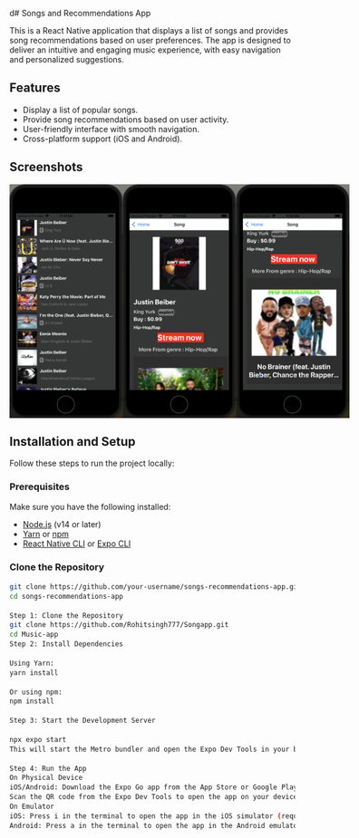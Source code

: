 d# Songs and Recommendations App

This is a React Native application that displays a list of songs and provides song recommendations based on user preferences. The app is designed to deliver an intuitive and engaging music experience, with easy navigation and personalized suggestions.

## Features

- Display a list of popular songs.
- Provide song recommendations based on user activity.
- User-friendly interface with smooth navigation.
- Cross-platform support (iOS and Android).

## Screenshots
<div style="display: flex; justify-content: space-around;">
    <img src="./Screenshots/Firstpage.png" alt="Screenshot 1" width="200"/>
    <img src="./Screenshots/Songpage.png" alt="Screenshot 2" width="200"/>
    <img src="./Screenshots/Recomendation.png" alt="Screenshot 3" width="200"/>
</div>



## Installation and Setup

Follow these steps to run the project locally:

### Prerequisites

Make sure you have the following installed:

- [Node.js](https://nodejs.org/) (v14 or later)
- [Yarn](https://yarnpkg.com/) or [npm](https://www.npmjs.com/)
- [React Native CLI](https://reactnative.dev/docs/environment-setup) or [Expo CLI](https://docs.expo.dev/get-started/installation/)

### Clone the Repository

```bash
git clone https://github.com/your-username/songs-recommendations-app.git
cd songs-recommendations-app

Step 1: Clone the Repository
git clone https://github.com/Rohitsingh777/Songapp.git
cd Music-app
Step 2: Install Dependencies

Using Yarn:
yarn install

Or using npm:
npm install

Step 3: Start the Development Server

npx expo start
This will start the Metro bundler and open the Expo Dev Tools in your browser.

Step 4: Run the App
On Physical Device
iOS/Android: Download the Expo Go app from the App Store or Google Play.
Scan the QR code from the Expo Dev Tools to open the app on your device.
On Emulator
iOS: Press i in the terminal to open the app in the iOS simulator (requires macOS).
Android: Press a in the terminal to open the app in the Android emulator.



